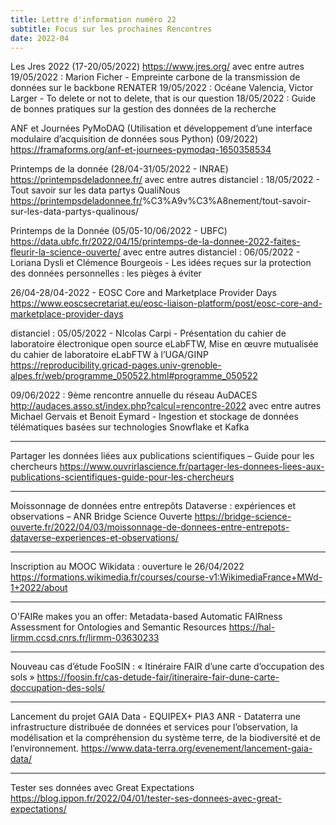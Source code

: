 ```yaml
---
title: Lettre d'information numéro 22
subtitle: Focus sur les prochaines Rencontres
date: 2022-04
---
```


Les Jres 2022 (17-20/05/2022)
<https://www.jres.org/>
avec entre autres
    19/05/2022 : Marion Ficher - Empreinte carbone de la transmission de données sur le backbone RENATER
    19/05/2022 : Océane Valencia, Victor Larger - To delete or not to delete, that is our question
    18/05/2022 : Guide de bonnes pratiques sur la gestion des données de la recherche

ANF et Journées PyMoDAQ (Utilisation et développement d’une interface modulaire d’acquisition de données sous Python) (09/2022)
<https://framaforms.org/anf-et-journees-pymodaq-1650358534>

Printemps de la donnée (28/04-31/05/2022 - INRAE)
<https://printempsdeladonnee.fr/>
avec entre autres
    distanciel : 18/05/2022 - Tout savoir sur les data partys QualiNous 
    <https://printempsdeladonnee.fr/>%C3%A9v%C3%A8nement/tout-savoir-sur-les-data-partys-qualinous/

Printemps de la Donnée (05/05-10/06/2022 - UBFC)
<https://data.ubfc.fr/2022/04/15/printemps-de-la-donnee-2022-faites-fleurir-la-science-ouverte/>
avec entre autres
    distanciel : 06/05/2022 - Loriana Dysli et Clémence Bourgeois - Les idées reçues sur la protection des données personnelles : les pièges à éviter

26/04-28/04-2022 - EOSC Core and Marketplace Provider Days 
<https://www.eoscsecretariat.eu/eosc-liaison-platform/post/eosc-core-and-marketplace-provider-days>

distanciel : 05/05/2022 - NIcolas Carpi - Présentation du cahier de laboratoire électronique open source eLabFTW, Mise en œuvre mutualisée du cahier de laboratoire eLabFTW à l’UGA/GINP
<https://reproducibility.gricad-pages.univ-grenoble-alpes.fr/web/programme_050522.html#programme_050522>

09/06/2022 : 9ème rencontre annuelle du réseau AuDACES
<http://audaces.asso.st/index.php?calcul=rencontre-2022>
avec entre autres
    Michael Gervais et Benoit Eymard - Ingestion et stockage de données télématiques basées sur technologies Snowflake et Kafka

--------------------

Partager les données liées aux publications scientifiques – Guide pour les chercheurs
<https://www.ouvrirlascience.fr/partager-les-donnees-liees-aux-publications-scientifiques-guide-pour-les-chercheurs>

--------------------

Moissonnage de données entre entrepôts Dataverse : expériences et observations – ANR Bridge Science Ouverte
<https://bridge-science-ouverte.fr/2022/04/03/moissonnage-de-donnees-entre-entrepots-dataverse-experiences-et-observations/>

--------------------

Inscription au MOOC Wikidata : ouverture le 26/04/2022
<https://formations.wikimedia.fr/courses/course-v1:WikimediaFrance+MWd-1+2022/about>

--------------------

O'FAIRe makes you an offer: Metadata-based Automatic FAIRness Assessment for Ontologies and Semantic Resources
<https://hal-lirmm.ccsd.cnrs.fr/lirmm-03630233>

--------------------

Nouveau cas d’étude FooSIN : « Itinéraire FAIR d’une carte d’occupation des sols »
<https://foosin.fr/cas-detude-fair/itineraire-fair-dune-carte-doccupation-des-sols/>

--------------------

Lancement du projet GAIA Data - EQUIPEX+ PIA3 ANR - Dataterra
une infrastructure distribuée de données et services pour l’observation, la modélisation et la compréhension du système terre, de la biodiversité et de l’environnement.
<https://www.data-terra.org/evenement/lancement-gaia-data/>

--------------------

Tester ses données avec Great Expectations
<https://blog.ippon.fr/2022/04/01/tester-ses-donnees-avec-great-expectations/>
